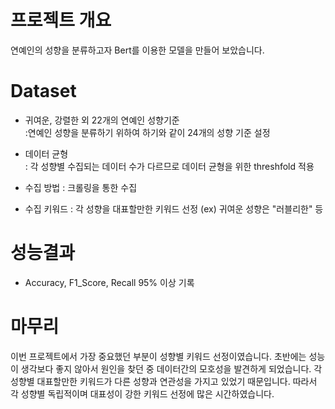 # 프로젝트 개요 
연예인의 성향을 분류하고자 Bert를 이용한 모델을 만들어 보았습니다.   

# Dataset
* 귀여운, 강렬한 외 22개의 연예인 성향기준  
:연예인 성향을 분류하기 위하여 하기와 같이 24개의 성향 기준 설정

* 데이터 균형  
: 각 성향별 수집되는 데이터 수가 다르므로 데이터 균형을 위한 threshfold 적용

* 수집 방법
: 크롤링을 통한 수집

* 수집 키워드
: 각 성향을 대표할만한 키워드 선정 (ex) 귀여운 성향은 "러블리한" 등

# 성능결과
- Accuracy, F1_Score, Recall 95% 이상 기록 


# 마무리 
이번 프로젝트에서 가장 중요했던 부분이 성향별 키워드 선정이였습니다.
초반에는 성능이 생각보다 좋지 않아서 원인을 찾던 중 데이터간의 모호성을 발견하게 되었습니다.
각 성향별 대표할만한 키워드가 다른 성향과 연관성을 가지고 있었기 때문입니다.
따라서 각 성향별 독립적이며 대표성이 강한 키워드 선정에 많은 시간하였습니다.
